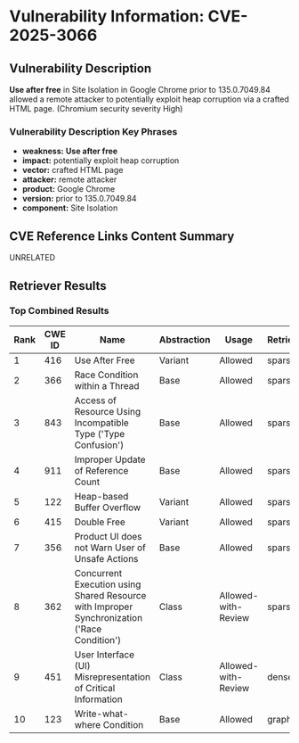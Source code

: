 # Vulnerability Information: CVE-2025-3066

## Vulnerability Description
**Use after free** in Site Isolation in Google Chrome prior to 135.0.7049.84 allowed a remote attacker to potentially exploit heap corruption via a crafted HTML page. (Chromium security severity High)

### Vulnerability Description Key Phrases
- **weakness:** **Use after free**
- **impact:** potentially exploit heap corruption
- **vector:** crafted HTML page
- **attacker:** remote attacker
- **product:** Google Chrome
- **version:** prior to 135.0.7049.84
- **component:** Site Isolation

## CVE Reference Links Content Summary
UNRELATED

## Retriever Results

### Top Combined Results

| Rank | CWE ID | Name | Abstraction | Usage  | Retrievers | Individual Scores |
|------|--------|------|-------------|-------|------------|-------------------|
| 1 | 416 | Use After Free | Variant | Allowed | sparse | 0.315 |
| 2 | 366 | Race Condition within a Thread | Base | Allowed | sparse | 0.265 |
| 3 | 843 | Access of Resource Using Incompatible Type ('Type Confusion') | Base | Allowed | sparse | 0.262 |
| 4 | 911 | Improper Update of Reference Count | Base | Allowed | sparse | 0.218 |
| 5 | 122 | Heap-based Buffer Overflow | Variant | Allowed | sparse | 0.210 |
| 6 | 415 | Double Free | Variant | Allowed | sparse | 0.209 |
| 7 | 356 | Product UI does not Warn User of Unsafe Actions | Base | Allowed | sparse | 0.207 |
| 8 | 362 | Concurrent Execution using Shared Resource with Improper Synchronization ('Race Condition') | Class | Allowed-with-Review | sparse | 0.202 |
| 9 | 451 | User Interface (UI) Misrepresentation of Critical Information | Class | Allowed-with-Review | dense | 0.576 |
| 10 | 123 | Write-what-where Condition | Base | Allowed | graph | 0.003 |

